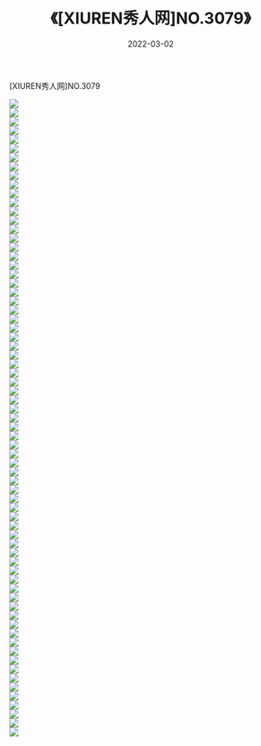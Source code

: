 ﻿---
layout: post
title:  《[XIUREN秀人网]NO.3079》
date:   2022-03-02
img: http://img.660000.xyz/Sharelink/秀人网/秀人网第04部分/[XIUREN秀人网]NO.3079/000.jpg
categories: [美女, 清纯, 唯美]
---

[XIUREN秀人网]NO.3079

 ![](http://img.660000.xyz/Sharelink/秀人网/秀人网第04部分/[XIUREN秀人网]NO.3079/001.jpg) <br>![](http://img.660000.xyz/Sharelink/秀人网/秀人网第04部分/[XIUREN秀人网]NO.3079/002.jpg) <br>![](http://img.660000.xyz/Sharelink/秀人网/秀人网第04部分/[XIUREN秀人网]NO.3079/003.jpg) <br>![](http://img.660000.xyz/Sharelink/秀人网/秀人网第04部分/[XIUREN秀人网]NO.3079/004.jpg) <br>![](http://img.660000.xyz/Sharelink/秀人网/秀人网第04部分/[XIUREN秀人网]NO.3079/005.jpg) <br>![](http://img.660000.xyz/Sharelink/秀人网/秀人网第04部分/[XIUREN秀人网]NO.3079/006.jpg) <br>![](http://img.660000.xyz/Sharelink/秀人网/秀人网第04部分/[XIUREN秀人网]NO.3079/007.jpg) <br>![](http://img.660000.xyz/Sharelink/秀人网/秀人网第04部分/[XIUREN秀人网]NO.3079/008.jpg) <br>![](http://img.660000.xyz/Sharelink/秀人网/秀人网第04部分/[XIUREN秀人网]NO.3079/009.jpg) <br>![](http://img.660000.xyz/Sharelink/秀人网/秀人网第04部分/[XIUREN秀人网]NO.3079/010.jpg) <br>![](http://img.660000.xyz/Sharelink/秀人网/秀人网第04部分/[XIUREN秀人网]NO.3079/011.jpg) <br>![](http://img.660000.xyz/Sharelink/秀人网/秀人网第04部分/[XIUREN秀人网]NO.3079/012.jpg) <br>![](http://img.660000.xyz/Sharelink/秀人网/秀人网第04部分/[XIUREN秀人网]NO.3079/013.jpg) <br>![](http://img.660000.xyz/Sharelink/秀人网/秀人网第04部分/[XIUREN秀人网]NO.3079/014.jpg) <br>![](http://img.660000.xyz/Sharelink/秀人网/秀人网第04部分/[XIUREN秀人网]NO.3079/015.jpg) <br>![](http://img.660000.xyz/Sharelink/秀人网/秀人网第04部分/[XIUREN秀人网]NO.3079/016.jpg) <br>![](http://img.660000.xyz/Sharelink/秀人网/秀人网第04部分/[XIUREN秀人网]NO.3079/017.jpg) <br>![](http://img.660000.xyz/Sharelink/秀人网/秀人网第04部分/[XIUREN秀人网]NO.3079/018.jpg) <br>![](http://img.660000.xyz/Sharelink/秀人网/秀人网第04部分/[XIUREN秀人网]NO.3079/019.jpg) <br>![](http://img.660000.xyz/Sharelink/秀人网/秀人网第04部分/[XIUREN秀人网]NO.3079/020.jpg) <br>![](http://img.660000.xyz/Sharelink/秀人网/秀人网第04部分/[XIUREN秀人网]NO.3079/021.jpg) <br>![](http://img.660000.xyz/Sharelink/秀人网/秀人网第04部分/[XIUREN秀人网]NO.3079/022.jpg) <br>![](http://img.660000.xyz/Sharelink/秀人网/秀人网第04部分/[XIUREN秀人网]NO.3079/023.jpg) <br>![](http://img.660000.xyz/Sharelink/秀人网/秀人网第04部分/[XIUREN秀人网]NO.3079/024.jpg) <br>![](http://img.660000.xyz/Sharelink/秀人网/秀人网第04部分/[XIUREN秀人网]NO.3079/025.jpg) <br>![](http://img.660000.xyz/Sharelink/秀人网/秀人网第04部分/[XIUREN秀人网]NO.3079/026.jpg) <br>![](http://img.660000.xyz/Sharelink/秀人网/秀人网第04部分/[XIUREN秀人网]NO.3079/027.jpg) <br>![](http://img.660000.xyz/Sharelink/秀人网/秀人网第04部分/[XIUREN秀人网]NO.3079/028.jpg) <br>![](http://img.660000.xyz/Sharelink/秀人网/秀人网第04部分/[XIUREN秀人网]NO.3079/029.jpg) <br>![](http://img.660000.xyz/Sharelink/秀人网/秀人网第04部分/[XIUREN秀人网]NO.3079/030.jpg) <br>![](http://img.660000.xyz/Sharelink/秀人网/秀人网第04部分/[XIUREN秀人网]NO.3079/031.jpg) <br>![](http://img.660000.xyz/Sharelink/秀人网/秀人网第04部分/[XIUREN秀人网]NO.3079/032.jpg) <br>![](http://img.660000.xyz/Sharelink/秀人网/秀人网第04部分/[XIUREN秀人网]NO.3079/033.jpg) <br>![](http://img.660000.xyz/Sharelink/秀人网/秀人网第04部分/[XIUREN秀人网]NO.3079/034.jpg) <br>![](http://img.660000.xyz/Sharelink/秀人网/秀人网第04部分/[XIUREN秀人网]NO.3079/035.jpg) <br>![](http://img.660000.xyz/Sharelink/秀人网/秀人网第04部分/[XIUREN秀人网]NO.3079/036.jpg) <br>![](http://img.660000.xyz/Sharelink/秀人网/秀人网第04部分/[XIUREN秀人网]NO.3079/037.jpg) <br>![](http://img.660000.xyz/Sharelink/秀人网/秀人网第04部分/[XIUREN秀人网]NO.3079/038.jpg) <br>![](http://img.660000.xyz/Sharelink/秀人网/秀人网第04部分/[XIUREN秀人网]NO.3079/039.jpg) <br>![](http://img.660000.xyz/Sharelink/秀人网/秀人网第04部分/[XIUREN秀人网]NO.3079/040.jpg) <br>![](http://img.660000.xyz/Sharelink/秀人网/秀人网第04部分/[XIUREN秀人网]NO.3079/041.jpg) <br>![](http://img.660000.xyz/Sharelink/秀人网/秀人网第04部分/[XIUREN秀人网]NO.3079/042.jpg) <br>![](http://img.660000.xyz/Sharelink/秀人网/秀人网第04部分/[XIUREN秀人网]NO.3079/043.jpg) <br>![](http://img.660000.xyz/Sharelink/秀人网/秀人网第04部分/[XIUREN秀人网]NO.3079/044.jpg) <br>![](http://img.660000.xyz/Sharelink/秀人网/秀人网第04部分/[XIUREN秀人网]NO.3079/045.jpg) <br>![](http://img.660000.xyz/Sharelink/秀人网/秀人网第04部分/[XIUREN秀人网]NO.3079/046.jpg) <br>![](http://img.660000.xyz/Sharelink/秀人网/秀人网第04部分/[XIUREN秀人网]NO.3079/047.jpg) <br>![](http://img.660000.xyz/Sharelink/秀人网/秀人网第04部分/[XIUREN秀人网]NO.3079/048.jpg) <br>![](http://img.660000.xyz/Sharelink/秀人网/秀人网第04部分/[XIUREN秀人网]NO.3079/049.jpg) <br>![](http://img.660000.xyz/Sharelink/秀人网/秀人网第04部分/[XIUREN秀人网]NO.3079/050.jpg) <br>![](http://img.660000.xyz/Sharelink/秀人网/秀人网第04部分/[XIUREN秀人网]NO.3079/051.jpg) <br>![](http://img.660000.xyz/Sharelink/秀人网/秀人网第04部分/[XIUREN秀人网]NO.3079/052.jpg) <br>![](http://img.660000.xyz/Sharelink/秀人网/秀人网第04部分/[XIUREN秀人网]NO.3079/053.jpg) <br>![](http://img.660000.xyz/Sharelink/秀人网/秀人网第04部分/[XIUREN秀人网]NO.3079/054.jpg) <br>![](http://img.660000.xyz/Sharelink/秀人网/秀人网第04部分/[XIUREN秀人网]NO.3079/055.jpg) <br>![](http://img.660000.xyz/Sharelink/秀人网/秀人网第04部分/[XIUREN秀人网]NO.3079/056.jpg) <br>![](http://img.660000.xyz/Sharelink/秀人网/秀人网第04部分/[XIUREN秀人网]NO.3079/057.jpg) <br>![](http://img.660000.xyz/Sharelink/秀人网/秀人网第04部分/[XIUREN秀人网]NO.3079/058.jpg) <br>![](http://img.660000.xyz/Sharelink/秀人网/秀人网第04部分/[XIUREN秀人网]NO.3079/059.jpg) <br>![](http://img.660000.xyz/Sharelink/秀人网/秀人网第04部分/[XIUREN秀人网]NO.3079/060.jpg) <br>![](http://img.660000.xyz/Sharelink/秀人网/秀人网第04部分/[XIUREN秀人网]NO.3079/061.jpg) <br>![](http://img.660000.xyz/Sharelink/秀人网/秀人网第04部分/[XIUREN秀人网]NO.3079/062.jpg) <br>![](http://img.660000.xyz/Sharelink/秀人网/秀人网第04部分/[XIUREN秀人网]NO.3079/063.jpg) <br>![](http://img.660000.xyz/Sharelink/秀人网/秀人网第04部分/[XIUREN秀人网]NO.3079/064.jpg) <br>![](http://img.660000.xyz/Sharelink/秀人网/秀人网第04部分/[XIUREN秀人网]NO.3079/065.jpg) <br>![](http://img.660000.xyz/Sharelink/秀人网/秀人网第04部分/[XIUREN秀人网]NO.3079/066.jpg) <br>![](http://img.660000.xyz/Sharelink/秀人网/秀人网第04部分/[XIUREN秀人网]NO.3079/067.jpg) <br>![](http://img.660000.xyz/Sharelink/秀人网/秀人网第04部分/[XIUREN秀人网]NO.3079/068.jpg) <br>![](http://img.660000.xyz/Sharelink/秀人网/秀人网第04部分/[XIUREN秀人网]NO.3079/069.jpg) <br>![](http://img.660000.xyz/Sharelink/秀人网/秀人网第04部分/[XIUREN秀人网]NO.3079/070.jpg) <br>![](http://img.660000.xyz/Sharelink/秀人网/秀人网第04部分/[XIUREN秀人网]NO.3079/071.jpg) <br>